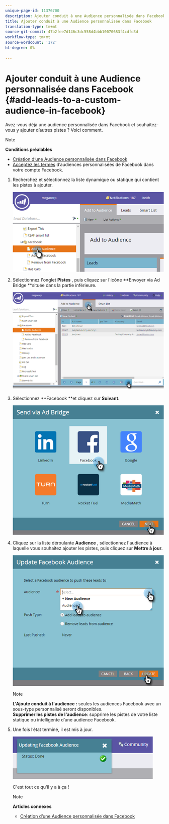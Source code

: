 ```yaml
---
unique-page-id: 11376700
description: Ajouter conduit à une Audience personnalisée dans Facebook - Documents marketing - Documentation du produit
title: Ajouter conduit à une Audience personnalisée dans Facebook
translation-type: tm+mt
source-git-commit: 47b2fee7d146c3dc558d4bbb10070683f4cdfd3d
workflow-type: tm+mt
source-wordcount: '172'
ht-degree: 0%

---
```



# Ajouter conduit à une Audience personnalisée dans Facebook {#add-leads-to-a-custom-audience-in-facebook}

Avez-vous déjà une audience personnalisée dans Facebook et souhaitez-vous y ajouter d’autres pistes ? Voici comment.

>[!NOTE]
>
>**Conditions préalables**
>
>* [Création d’une Audience personnalisée dans Facebook](create-a-custom-audience-in-facebook.md)
>* [Acceptez les termes](https://www.facebook.com/ads/manage/customaudiences/tos.php) d’audiences personnalisées de Facebook dans votre compte Facebook.

>



1. Recherchez et sélectionnez la liste dynamique ou statique qui contient les pistes à ajouter.

   ![](assets/one.png)

1. Sélectionnez l&#39;onglet **Pistes** , puis cliquez sur l&#39;icône **Envoyer via Ad Bridge **située dans la partie inférieure.

   ![](assets/two-1.png)

1. Sélectionnez **Facebook **et cliquez sur **Suivant**.

   ![](assets/three.png)

1. Cliquez sur la liste déroulante **Audience** , sélectionnez l&#39;audience à laquelle vous souhaitez ajouter les pistes, puis cliquez sur **Mettre à jour**.

   ![](assets/4.png)

   >[!NOTE]
   >
   >**L&#39;Ajoute conduit à l&#39;audience :** seules les audiences Facebook avec un sous-type personnalisé seront disponibles.\
   >**Supprimer les pistes de l&#39;audience**: supprime les pistes de votre liste statique ou intelligente d’une audience Facebook.

1. Une fois l’état terminé, il est mis à jour.

   ![](assets/five-1.png)

   C&#39;est tout ce qu&#39;il y a à ça !

   >[!NOTE]
   >
   >**Articles connexes**
   >
   >    
   >    
   >    * [Création d’une Audience personnalisée dans Facebook](create-a-custom-audience-in-facebook.md)


